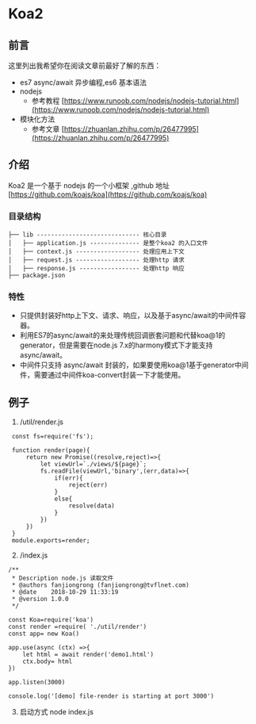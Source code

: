 # Koa2
## 前言

这里列出我希望你在阅读文章前最好了解的东西：

- es7 async/await 异步编程,es6 基本语法
- nodejs
    - 参考教程 [https://www.runoob.com/nodejs/nodejs-tutorial.html](https://www.runoob.com/nodejs/nodejs-tutorial.html)   
- 模块化方法
    - 参考文章 [https://zhuanlan.zhihu.com/p/26477995](https://zhuanlan.zhihu.com/p/26477995)

## 介绍

Koa2 是一个基于 nodejs 的一个小框架 ,github 地址 [https://github.com/koajs/koa](https://github.com/koajs/koa)

### 目录结构
```
├── lib ----------------------------- 核心目录
│   ├── application.js -------------- 是整个koa2 的入口文件
│   ├── context.js ------------------ 处理应用上下文
│   ├── request.js ------------------ 处理http 请求
│   ├── response.js ----------------- 处理http 响应
├── package.json  
```
### 特性

- 只提供封装好http上下文、请求、响应，以及基于async/await的中间件容器。
- 利用ES7的async/await的来处理传统回调嵌套问题和代替koa@1的generator，但是需要在node.js 7.x的harmony模式下才能支持async/await。
- 中间件只支持 async/await 封装的，如果要使用koa@1基于generator中间件，需要通过中间件koa-convert封装一下才能使用。


## 例子

1. /util/render.js 

``` 
 const fs=require('fs');

 function render(page){
     return new Promise((resolve,reject)=>{
         let viewUrl=`./views/${page}`;
         fs.readFile(viewUrl,'binary',(err,data)=>{
             if(err){
                 reject(err)
             }
             else{
                 resolve(data)
             }
         })
     })
 }
 module.exports=render;
```
2. /index.js
   
```
/**
 * Description node.js 读取文件
 * @authors fanjiongrong (fanjiongrong@tvflnet.com)
 * @date    2018-10-29 11:33:19
 * @version 1.0.0
 */

const Koa=require('koa')
const render =require( './util/render')
const app= new Koa()

app.use(async (ctx) =>{
    let html = await render('demo1.html')
    ctx.body= html
})

app.listen(3000)

console.log('[demo] file-render is starting at port 3000')
```

3. 启动方式 node index.js   



